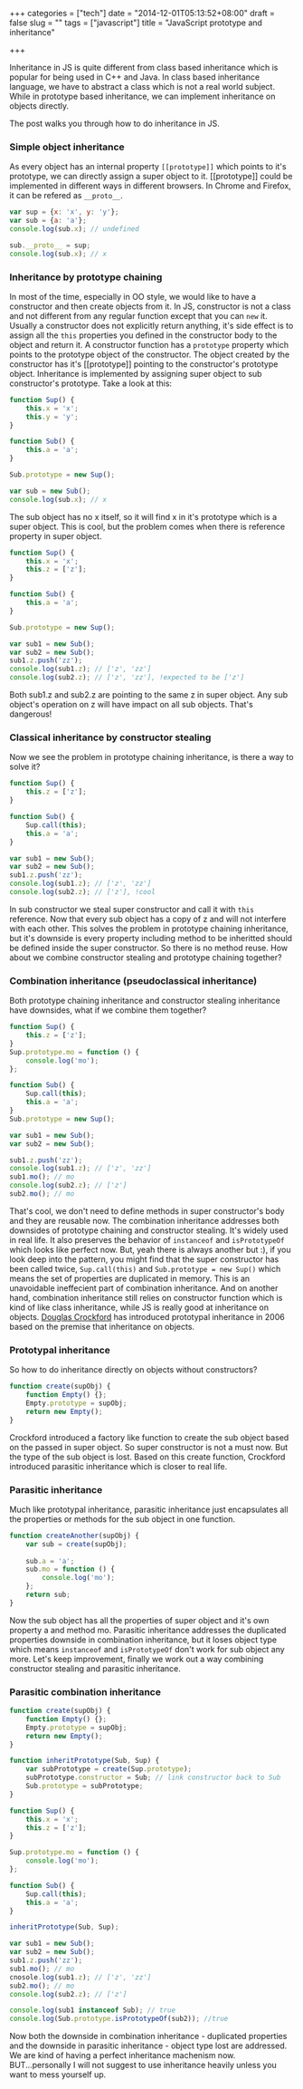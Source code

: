+++
categories = ["tech"]
date = "2014-12-01T05:13:52+08:00"
draft = false
slug = ""
tags = ["javascript"]
title = "JavaScript prototype and inheritance"

+++

Inheritance in JS is quite different from class based inheritance which is popular for being used in C++ and Java. In class based inheritance language, we have to abstract a class which is not a real world subject. While in prototype based inheritance, we can implement inheritance on objects directly.

<span class="more"></span>

The post walks you through how to do inheritance in JS.

### Simple object inheritance
As every object has an internal property `[[prototype]]` which points to it's prototype, we can directly assign a super object to it. [[prototype]] could be implemented in different ways in different browsers. In Chrome and Firefox, it can be refered as `__proto__`.

``` javascript
var sup = {x: 'x', y: 'y'};
var sub = {a: 'a'};
console.log(sub.x); // undefined

sub.__proto__ = sup;
console.log(sub.x); // x
```

### Inheritance by prototype chaining
In most of the time, especially in OO style, we would like to have a constructor and then create objects from it. In JS, constructor is not a class and not different from any regular function except that you can `new` it. Usually a constructor does not explicitly return anything, it's side effect is to assign all the `this` properties you defined in the constructor body to the object and return it. A constructor function has a `prototype` property which points to the prototype object of the constructor. The object created by the constructor has it's [[prototype]] pointing to the constructor's prototype object. Inheritance is implemented by assigning super object to sub constructor's prototype. Take a look at this:
``` javascript
function Sup() {
    this.x = 'x';
    this.y = 'y';
}

function Sub() {
    this.a = 'a';
}

Sub.prototype = new Sup();

var sub = new Sub();
console.log(sub.x); // x

```
The sub object has no x itself, so it will find x in it's prototype which is a super object. This is cool, but the problem comes when there is reference property in super object.
``` javascript
function Sup() {
    this.x = 'x';
    this.z = ['z'];
}

function Sub() {
    this.a = 'a';
}

Sub.prototype = new Sup();

var sub1 = new Sub();
var sub2 = new Sub();
sub1.z.push('zz');
console.log(sub1.z); // ['z', 'zz']
console.log(sub2.z); // ['z', 'zz'], !expected to be ['z']
```
Both sub1.z and sub2.z are pointing to the same z in super object. Any sub object's operation on z will have impact on all sub objects. That's dangerous!

### Classical inheritance by constructor stealing
Now we see the problem in prototype chaining inheritance, is there a way to solve it?
``` javascript
function Sup() {
    this.z = ['z'];
}

function Sub() {
    Sup.call(this);
    this.a = 'a';
}

var sub1 = new Sub();
var sub2 = new Sub();
sub1.z.push('zz');
console.log(sub1.z); // ['z', 'zz']
console.log(sub2.z); // ['z'], !cool
```
In sub constructor we steal super constructor and call it with `this` reference. Now that every sub object has a copy of z and will not interfere with each other. This solves the problem in prototype chaining inheritance, but it's downside is every property including method to be inheritted should be defined inside the super constructor. So there is no method reuse. How about we combine constructor stealing and prototype chaining together?

### Combination inheritance (pseudoclassical inheritance)
Both prototype chaining inheritance and constructor stealing inheritance have downsides, what if we combine them together?
``` javascript
function Sup() {
    this.z = ['z'];
}
Sup.prototype.mo = function () {
    console.log('mo');
};

function Sub() {
    Sup.call(this);
    this.a = 'a';
}
Sub.prototype = new Sup();

var sub1 = new Sub();
var sub2 = new Sub();

sub1.z.push('zz');
console.log(sub1.z); // ['z', 'zz']
sub1.mo(); // mo
console.log(sub2.z); // ['z']
sub2.mo(); // mo
```
That's cool, we don't need to define methods in super constructor's body and they are reusable now. The combination inheritance addresses both downsides of prototype chaining and constructor stealing. It's widely used in real life. It also preserves the behavior of `instanceof` and `isPrototypeOf` which looks like perfect now. But, yeah there is always another but :), if you look deep into the pattern, you might find that the super constructor has been called twice, `Sup.call(this)` and `Sub.prototype = new Sup()` which means the set of properties are duplicated in memory. This is an unavoidable ineffecient part of combination inheritance. And on another hand, combination inheritance still relies on constructor function which is kind of like class inheritance, while JS is really good at inheritance on objects. [Douglas Crockford](http://www.crockford.com) has introduced prototypal inheritance in 2006 based on the premise that inheritance on objects.

### Prototypal inheritance
So how to do inheritance directly on objects without constructors?
``` javascript
function create(supObj) {
    function Empty() {};
    Empty.prototype = supObj;
    return new Empty();
}
```
Crockford introduced a factory like function to create the sub object based on the passed in super object. So super constructor is not a must now. But the type of the sub object is lost. Based on this create function, Crockford introduced parasitic inheritance which is closer to real life.

### Parasitic inheritance
Much like prototypal inheritance, parasitic inheritance just encapsulates all the properties or methods for the sub object in one function.
``` javascript
function createAnother(supObj) {
    var sub = create(supObj);
    
    sub.a = 'a';
    sub.mo = function () {
        console.log('mo');
    };
    return sub;
}
```
Now the sub object has all the properties of super object and it's own property a and method mo. Parasitic inheritance addresses the duplicated properties downside in combination inheritance, but it loses object type which means `instanceof` and `isPrototypeOf` don't work for sub object any more. Let's keep improvement, finally we work out a way combining constructor stealing and parasitic inheritance.

### Parasitic combination inheritance

``` javascript
function create(supObj) {
    function Empty() {};
    Empty.prototype = supObj;
    return new Empty();
}

function inheritPrototype(Sub, Sup) {
    var subPrototype = create(Sup.prototype);
    subPrototype.constructor = Sub; // link constructor back to Sub
    Sub.prototype = subPrototype;
}

function Sup() {
    this.x = 'x';
    this.z = ['z'];
}

Sup.prototype.mo = function () {
    console.log('mo');
};

function Sub() {
    Sup.call(this);
    this.a = 'a';
}

inheritPrototype(Sub, Sup);

var sub1 = new Sub();
var sub2 = new Sub();
sub1.z.push('zz');
sub1.mo(); // mo
cnosole.log(sub1.z); // ['z', 'zz']
sub2.mo(); // mo
console.log(sub2.z); // ['z']

console.log(sub1 instanceof Sub); // true
console.log(Sub.prototype.isPrototypeOf(sub2)); //true
```
Now both the downside in combination inheritance - duplicated properties and the downside in parasitic inheritance - object type lost are addressed. We are kind of having a perfect inheritance machenism now. BUT...personally I will not suggest to use inheritance heavily unless you want to mess yourself up.